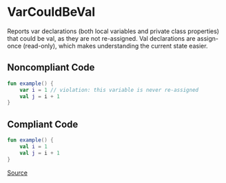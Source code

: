 # VarCouldBeVal

Reports var declarations (both local variables and private class properties) that could be val,
as they are not re-assigned. Val declarations are assign-once (read-only), which makes understanding
the current state easier.

## Noncompliant Code

```kotlin
fun example() {
    var i = 1 // violation: this variable is never re-assigned
    val j = i + 1
}
```
## Compliant Code

```kotlin
fun example() {
    val i = 1
    val j = i + 1
}
```

[Source](https://detekt.dev/docs/rules/style#varcouldbeval)
